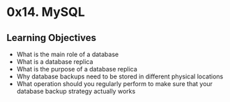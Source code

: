 <h1> 0x14. MySQL </h1>

<h2> Learning Objectives </h2>

- What is the main role of a database
- What is a database replica
- What is the purpose of a database replica
- Why database backups need to be stored in different physical locations
- What operation should you regularly perform to make sure that your database backup strategy actually works
